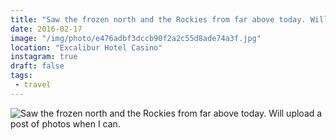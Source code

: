 ```yaml
---
title: "Saw the frozen north and the Rockies from far above today. Will upload a post of photos when I can."
date: 2016-02-17
image: "/img/photo/e476adbf3dccb90f2a2c55d8ade74a3f.jpg"
location: "Excalibur Hotel Casino"
instagram: true
draft: false
tags:
 - travel
---
```


![Saw the frozen north and the Rockies from far above today. Will upload a post of photos when I can.](/img/photo/e476adbf3dccb90f2a2c55d8ade74a3f.jpg)
